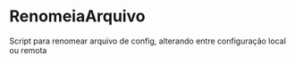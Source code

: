 # RenomeiaArquivo
Script para renomear arquivo de config, alterando entre configuração local ou remota
